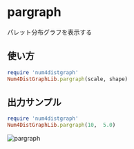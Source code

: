 pargraph
========
パレット分布グラフを表示する

## 使い方

```ruby
require 'num4distgraph'
Num4DistGraphLib.pargraph(scale, shape)
```

## 出力サンプル

```ruby
require 'num4distgraph'
Num4DistGraphLib.pargraph(10,  5.0)
```
![pargraph](images/parGraph.jpg)

